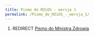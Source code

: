 ```yaml
---
title: Pismo do MZiOS - wersja 1
permalink: /Pismo_do_MZiOS_-_wersja_1/
---
```


1.  REDIRECT [Pismo do Ministra Zdrowia](/atopedia/Pismo_do_Ministra_Zdrowia "wikilink")
